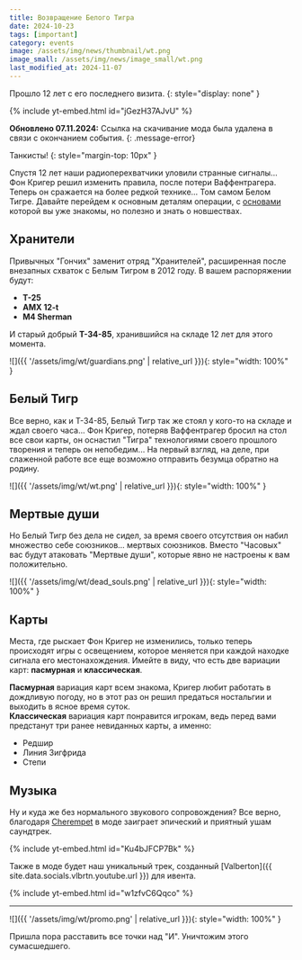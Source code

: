 ```yaml
---
title: Возвращение Белого Тигра
date: 2024-10-23
tags: [important]
category: events
image: /assets/img/news/thumbnail/wt.png
image_small: /assets/img/news/image_small/wt.png
last_modified_at: 2024-11-07
---
```


Прошло 12 лет с его последнего визита.
{: style="display: none" }

{% include yt-embed.html id="jGezH37AJvU" %}

**Обновлено 07.11.2024:** Ссылка на скачивание мода была удалена в связи с окончанием события.
{: .message-error}

Танкисты!
{: style="margin-top: 10px" }

Спустя 12 лет наши радиоперехватчики уловили странные сигналы... Фон Кригер решил изменить правила, после потери Ваффентрагера. Теперь он сражается на более редкой технике... Том самом Белом Тигре. Давайте перейдем к основным деталям операции, с [основами](https://tanki.su/ru/content/guide/game-events-rules/waffentrager/) которой вы уже знакомы, но полезно и знать о новшествах.

## Хранители

Привычных "Гончих" заменит отряд "Хранителей", расширенная после внезапных схваток с Белым Тигром в 2012 году. В вашем распоряжении будут:

- **T-25**
- **AMX 12-t**
- **M4 Sherman**

И старый добрый **Т-34-85**, хранившийся на складе 12 лет для этого момента.

![]({{ '/assets/img/wt/guardians.png' | relative_url }}){: style="width: 100%" }

## Белый Тигр

Все верно, как и Т-34-85, Белый Тигр так же стоял у кого-то на складе и ждал своего часа... Фон Кригер, потеряв Ваффентрагер бросил на стол все свои карты, он оснастил "Тигра" технологиями своего прошлого творения и теперь он непобедим... На первый взгляд, на деле, при слаженной работе все еще возможно отправить безумца обратно на родину.

![]({{ '/assets/img/wt/wt.png' | relative_url }}){: style="width: 100%" }

## Мертвые души

Но Белый Тигр без дела не сидел, за время своего отсутствия он набил множество себе союзников... мертвых союзников. Вместо "Часовых" вас будут атаковать "Мертвые души", которые явно не настроены к вам положительно.

![]({{ '/assets/img/wt/dead_souls.png' | relative_url }}){: style="width: 100%" }

## Карты

Места, где рыскает Фон Кригер не изменились, только теперь происходят игры с освещением, которое меняется при каждой находке сигнала его местонахождения. Имейте в виду, что есть две вариации карт: **пасмурная** и **классическая**.

**Пасмурная** вариация карт всем знакома, Кригер любит работать в дождливую погоду, но в этот раз он решил предаться ностальгии и выходить в ясное время суток.  
**Классическая** вариация карт понравится игрокам, ведь перед вами предстанут три ранее невиданных карты, а именно:

- Редшир
- Линия Зигфрида
- Степи

## Музыка

Ну и куда же без нормального звукового сопровождения? Все верно, благодаря [Cherempet](https://www.youtube.com/@cherempett) в моде заиграет эпический и приятный ушам саундтрек.

{% include yt-embed.html id="Ku4bJFCP7Bk" %}

Также в моде будет наш уникальный трек, созданный [Valberton]({{ site.data.socials.vlbrtn.youtube.url }}) для ивента.

{% include yt-embed.html id="w1zfvC6Qqco" %}

---

![]({{ '/assets/img/wt/promo.png' | relative_url }}){: style="width: 100%" }

Пришла пора расставить все точки над "И". Уничтожим этого сумасшедшего.
